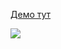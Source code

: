 [Демо тут](https://balance-pl.github.io/react-hook-form-forms/#/change-client-data-advanced-form)

![](https://balance-pl.github.io/react-hook-form-forms/change-client-data-advanced-form.png)
